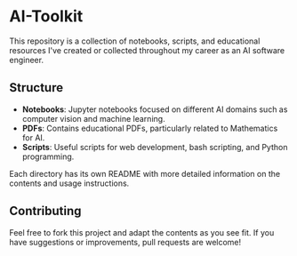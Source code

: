 # AI-Toolkit

This repository is a collection of notebooks, scripts, and educational resources I've created or collected throughout my career as an AI software engineer. 

## Structure

- **Notebooks**: Jupyter notebooks focused on different AI domains such as computer vision and machine learning.
- **PDFs**: Contains educational PDFs, particularly related to Mathematics for AI.
- **Scripts**: Useful scripts for web development, bash scripting, and Python programming.

Each directory has its own README with more detailed information on the contents and usage instructions.

## Contributing

Feel free to fork this project and adapt the contents as you see fit. If you have suggestions or improvements, pull requests are welcome!